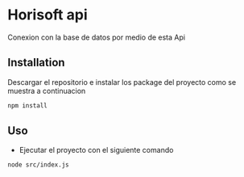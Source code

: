 # Horisoft api

Conexion con la base de datos por medio de esta Api

## Installation

Descargar el repositorio e instalar los package del proyecto como se muestra a continuacion

```bash
npm install
```

## Uso

* Ejecutar el proyecto con el siguiente comando
```bash
node src/index.js
```